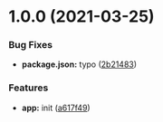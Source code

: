 # 1.0.0 (2021-03-25)


### Bug Fixes

* **package.json:** typo ([2b21483](https://github.com/bamdadsabbagh/sass-reset/commit/2b21483c0085f87b9efa286472fba86e6db79032))


### Features

* **app:** init ([a617f49](https://github.com/bamdadsabbagh/sass-reset/commit/a617f49c0d9e54184e7b1d47947ec227839a3844))
